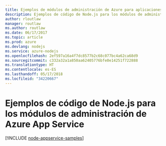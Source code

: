 ```yaml
---
title: Ejemplos de módulos de administración de Azure para aplicaciones web de Node.js
description: Ejemplos de código de Node.js para los módulos de administración de Azure App Service
author: rloutlaw
manager: routlaw
ms.author: routlaw
ms.date: 06/17/2017
ms.topic: article
ms.prod: azure
ms.devlang: nodejs
ms.service: azure-nodejs
ms.openlocfilehash: 2ef597a16a4f7dc8577b2c68c077bc4a62ca68d9
ms.sourcegitcommit: c332a32a1a850aa62405776bfe0e14251f722888
ms.translationtype: HT
ms.contentlocale: es-ES
ms.lasthandoff: 05/17/2018
ms.locfileid: "34220667"
---
```

# <a name="nodejs-code-samples-for-azure-app-service-management-modules"></a>Ejemplos de código de Node.js para los módulos de administración de Azure App Service

[!INCLUDE [node-appservice-samples](../docs-ref-conceptual/includes/appservice-samples.md)]
